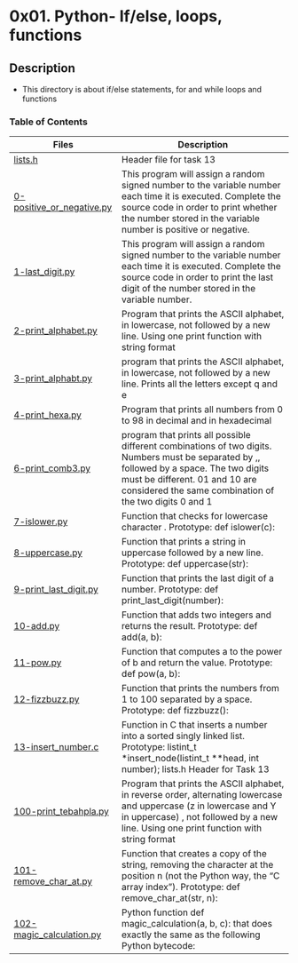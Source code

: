 # 0x01. Python- If/else, loops, functions

## Description
* This directory is about if/else statements, for and while loops and functions

### Table of Contents
Files |  Description
---------- | ----------------
[lists.h](./lists.h) | Header file for task 13
[0-positive_or_negative.py](./0-positive_or_negative.py) | This program will assign a random signed number to the variable number each time it is executed. Complete the source code in order to print whether the number stored in the variable number is positive or negative.
[1-last_digit.py](./1-last_digit.py) | This program will assign a random signed number to the variable number each time it is executed. Complete the source code in order to print the last digit of the number stored in the variable number.
[2-print_alphabet.py](./2-print_alphabet.py) | Program that prints the ASCII alphabet, in lowercase, not followed by a new line. Using one print function with string format
[3-print_alphabt.py](./3-print_alphabt.py) | program that prints the ASCII alphabet, in lowercase, not followed by a new line. Prints all the letters except q and e
[4-print_hexa.py](./4-print_hexa.py) | Program that prints all numbers from 0 to 98 in decimal and in hexadecimal
[6-print_comb3.py](./6-print_comb3.py) | program that prints all possible different combinations of two digits. Numbers must be separated by ,, followed by a space. The two digits must be different. 01 and 10 are considered the same combination of the two digits 0 and 1
[7-islower.py](./7-islower.py) | Function that checks for lowercase character . Prototype: def islower(c):
[8-uppercase.py](./8-uppercase.py) | Function that prints a string in uppercase followed by a new line. Prototype: def uppercase(str):
[9-print_last_digit.py](./9-print_last_digit.py) | Function that prints the last digit of a number. Prototype: def print_last_digit(number):
[10-add.py](./10-add.py) | Function that adds two integers and returns the result. Prototype: def add(a, b):
[11-pow.py](./11-pow.py) | Function that computes a to the power of b and return the value. Prototype: def pow(a, b):
[12-fizzbuzz.py](./12-fizzbuzz.py) | Function that prints the numbers from 1 to 100 separated by a space. Prototype: def fizzbuzz():
[13-insert_number.c](./13-insert_number.c) | Function in C that inserts a number into a sorted singly linked list. Prototype: listint_t *insert_node(listint_t **head, int number); lists.h Header for Task 13
[100-print_tebahpla.py](./100-print_tebahpla.py) | Program that prints the ASCII alphabet, in reverse order, alternating lowercase and uppercase (z in lowercase and Y in uppercase) , not followed by a new line. Using one print function with string format
[101-remove_char_at.py](./101-remove_char_at.py) | Function that creates a copy of the string, removing the character at the position n (not the Python way, the “C array index”). Prototype: def remove_char_at(str, n):
[102-magic_calculation.py](./102-magic_calculation.py) | Python function def magic_calculation(a, b, c): that does exactly the same as the following Python bytecode:
